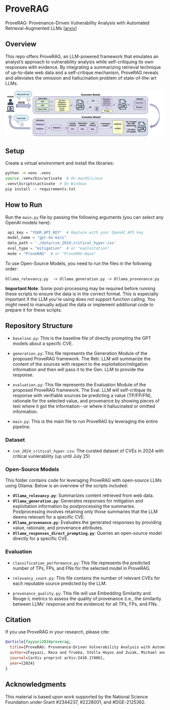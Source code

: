 # ProveRAG
ProveRAG: Provenance-Driven Vulnerability Analysis with Automated Retrieval-Augmented LLMs [[arxiv](https://arxiv.org/abs/2410.17406)]  

## Overview

This repo offers ProveRAG, an LLM-powered framework that emulates an analyst’s approach to vulnerability analysis while self-critiquing its own responses with evidence. By integrating a summarizing retrieval technique of up-to-date web data and a self-critique mechanism, ProveRAG reveals and alleviates the omission and hallucination problem of state-of-the-art LLMs. 

![Alt text](images/proveRAG_methodology.png)

## Setup
Create a virtual environment and install the libraries:

```sh
python -m venv .venv
source .venv/bin/activate  # On macOS/Linux
.venv\Scripts\activate  # On Windows
pip install -r requirements.txt
```

## How to Run

Run the `main.py` file by passing the following arguments (you can select any OpenAI models here):
```python
 api_key = "YOUR_API_KEY"  # Replace with your OpenAI API key
 model_name = "gpt-4o-mini"
 data_path = './data/cve_2024_critical_hyper.csv'
 eval_type = "mitigation"  # or "exploitation"
 mode = "ProveRAG"  # or "ProveRAG-Aqua"

```

To use Open-Source Models, you need to run the files in the following order:

 `Ollama_relevancy.py  -> Ollama_generation.py -> Ollama_provenance.py`

**Important Note**: Some post-processing may be required before running these scripts to ensure the data is in the correct format. This is especially important if the LLM you're using does not support function calling. You might need to manually adjust the data or implement additional code to prepare it for these scripts.

## Repository Structure

- `baseline.py`: This is the baseline file of directly prompting the GPT models about a specifc CVE.

- `generation.py`: This file represents the Generation Module of the proposed ProveRAG framework. The Retr. LLM will summarize the content of the sources with respect to the exploitation/mitigation information and then will pass it to the Gen. LLM to provide the response. 

- `evaluation.py`: This file represents the Evaluation Module of the proposed ProveRAG framework. The Eval. LLM will self-critique its response with verifiable sources be predicting a value (TP/FP/FN), rationale for the selected value, and provenance by showing pieces of text where it got the information--or where it hallucinated or omitted information. 

- `main.py`: This is the main file to run ProveRAG by leveraging the entire pipeline.

### Dataset

- `cve_2024_critical_hyper.csv`: The curated dataset of CVEs in 2024 with critical vunlerability (up until July 25)

### Open-Source Models

This folder contains code for leveraging ProveRAG with open-source LLMs using Ollama. Below is an overview of the scripts included:

- **`Ollama_relevancy.py`**: Summarizes content retrieved from web data.
- **`Ollama_generation.py`**: Generates responses for mitigation and exploitation information by postprocessing the summaries. Postprocessing involves retaining only those summaries that the LLM deems relevant for a specific CVE.
- **`Ollama_provenance.py`**: Evaluates the generated responses by providing value, rationale, and provenance attributes.
- **`Ollama_responses_direct_prompting.py`**: Queries an open-source model directly for a specific CVE.

### Evaluation

- `classification_performance.py`: This file represents the predicted number of TPs, FPs, and FNs for the selected model in ProveRAG.

- `relevancy_count.py`: This file contains the number of relevant CVEs for each reputable source predicted by the LLM.

- `provenance_quality.py`: This file will use Embedding Similarity and Rouge-L metrics to assess the quality of provenance (i.e., the similarity between LLMs' response and the evidence) for all TPs, FPs, and FNs.


## Citation

If you use ProveRAG in your research, please cite:

```bibtex
@article{fayyazi2024proverag,
  title={ProveRAG: Provenance-Driven Vulnerability Analysis with Automated Retrieval-Augmented LLMs},
  author={Fayyazi, Reza and Trueba, Stella Hoyos and Zuzak, Michael and Yang, Shanchieh Jay},
  journal={arXiv preprint arXiv:2410.17406},
  year={2024}
}
```


## Acknowledgments

This material is based upon work supported by the National Science Foundation under Grant #2344237, #2228001, and #DGE-2125362. 

